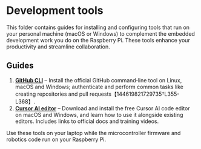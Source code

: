 # Development tools

This folder contains guides for installing and configuring tools that
run on your personal machine (macOS or Windows) to complement the
embedded development work you do on the Raspberry Pi.  These tools
enhance your productivity and streamline collaboration.

## Guides

1. **[GitHub CLI](github-cli.md)** – Install the official GitHub
   command‑line tool on Linux, macOS and Windows; authenticate and
   perform common tasks like creating repositories and pull
   requests【144619821729735†L355-L368】.
2. **[Cursor AI editor](cursor-ai.md)** – Download and install the free
   Cursor AI code editor on macOS and Windows, and learn how to use it
   alongside existing editors.  Includes links to official docs and
   training videos.

Use these tools on your laptop while the microcontroller firmware and
robotics code run on your Raspberry Pi.